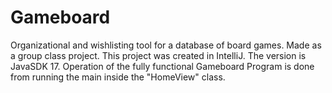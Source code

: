 # Gameboard
Organizational and wishlisting tool for a database of board games.
Made as a group class project.
This project was created in IntelliJ. The version is JavaSDK 17.
Operation of the fully functional Gameboard Program is done from running the main inside the "HomeView" class.
